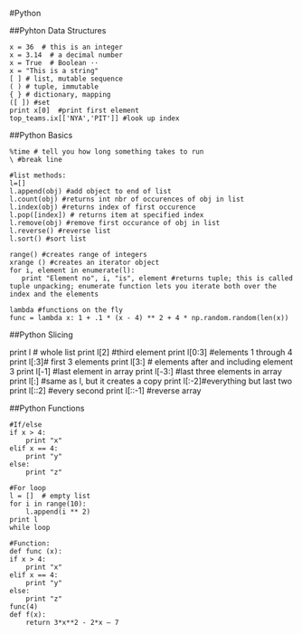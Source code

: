 #Python

##Pyhton Data Structures

    x = 36  # this is an integer
    x = 3.14  # a decimal number
    x = True  # Boolean ⋅⋅
    x = "This is a string"
    [ ] # list, mutable sequence
    ( ) # tuple, immutable
    { } # dictionary, mapping
    ([ ]) #set  
    print x[0]  #print first element
    top_teams.ix[['NYA','PIT']] #look up index


##Python Basics

    %time # tell you how long something takes to run
    \ #break line

    #list methods:
    l=[]
    l.append(obj) #add object to end of list
    l.count(obj) #returns int nbr of occurences of obj in list
    l.index(obj) #returns index of first occurence
    l.pop([index]) # returns item at specified index
    l.remove(obj) #remove first occurance of obj in list
    l.reverse() #reverse list
    l.sort() #sort list

    range() #creates range of integers
    xrange () #creates an iterator object
    for i, element in enumerate(l): 
       print "Element no", i, "is", element #returns tuple; this is called tuple unpacking; enumerate function lets you iterate both over the index and the elements 

    lambda #functions on the fly
    func = lambda x: 1 + .1 * (x - 4) ** 2 + 4 * np.random.random(len(x))

##Python Slicing

  print l # whole list
  print l[2] #third element
  print l[0:3] #elements 1 through 4
  print l[:3]# first 3 elements
  print l[3:] # elements after and including element 3
  print l[-1] #last element in array
  print l[-3:] #last three elements in array
  print l[:] #same as l, but it creates a copy
  print l[:-2]#everything but last two
  print l[::2] #every second
  print l[::-1] #reverse array

##Python Functions

    #If/else
    if x > 4:
        print "x"
    elif x == 4:
        print "y"
    else:
        print "z"
        
    #For loop
    l = []  # empty list
    for i in range(10):
        l.append(i ** 2)
    print l
    while loop

    #Function: 
    def func (x):
    if x > 4:
        print "x"
    elif x == 4:
        print "y"
    else:
        print "z"
    func(4)
    def f(x):
        return 3*x**2 - 2*x – 7


